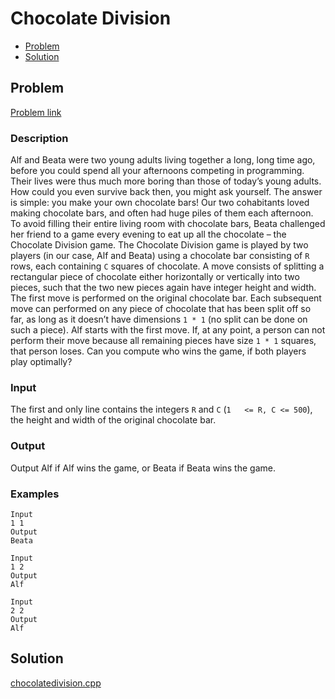 # Chocolate Division
- [Problem](#problem)
- [Solution](#chocolatedivision.cpp)

## Problem
[Problem link](https://open.kattis.com/problems/chocolatedivision)

### Description

Alf and Beata were two young adults living together a long,   long time ago, before you could spend all your afternoons   competing in programming. Their lives were thus much more   boring than those of today’s young adults. How could you even   survive back then, you might ask yourself. The answer is   simple: you make your own chocolate bars! Our two cohabitants   loved making chocolate bars, and often had huge piles of them   each afternoon. To avoid filling their entire living room with   chocolate bars, Beata challenged her friend to a game every   evening to eat up all the chocolate – the Chocolate Division   game.
The Chocolate Division game is played by two players (in our   case, Alf and Beata) using a chocolate bar consisting of   `R` rows, each containing   `C` squares of chocolate.   A move consists of splitting a rectangular piece of chocolate   either horizontally or vertically into two pieces, such that   the two new pieces again have integer height and width. The   first move is performed on the original chocolate bar. Each   subsequent move can performed on any piece of chocolate that   has been split off so far, as long as it doesn’t have   dimensions `1 * 1`   (no split can be done on such a piece). Alf starts with the   first move. If, at any point, a person can not perform their   move because all remaining pieces have size `1 * 1` squares, that person   loses.
Can you compute who wins the game, if both players play   optimally?

### Input
The first and only line contains the integers `R` and `C` (`1   <= R, C <= 500`), the height and width of the original   chocolate bar.

### Output
Output Alf if Alf wins the game,   or Beata if Beata wins the game.

### Examples
```
Input
1 1
Output
Beata
```
```
Input
1 2
Output
Alf
```
```
Input
2 2
Output
Alf
```


## Solution

[chocolatedivision.cpp](./chocolatedivision.cpp)